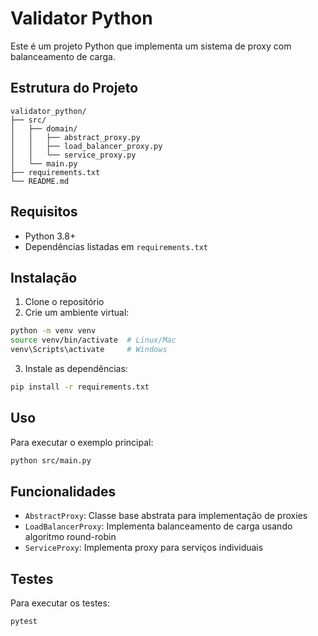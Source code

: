 # Validator Python

Este é um projeto Python que implementa um sistema de proxy com balanceamento de carga.

## Estrutura do Projeto

```
validator_python/
├── src/
│   ├── domain/
│   │   ├── abstract_proxy.py
│   │   ├── load_balancer_proxy.py
│   │   └── service_proxy.py
│   └── main.py
├── requirements.txt
└── README.md
```

## Requisitos

- Python 3.8+
- Dependências listadas em `requirements.txt`

## Instalação

1. Clone o repositório
2. Crie um ambiente virtual:
```bash
python -m venv venv
source venv/bin/activate  # Linux/Mac
venv\Scripts\activate     # Windows
```

3. Instale as dependências:
```bash
pip install -r requirements.txt
```

## Uso

Para executar o exemplo principal:

```bash
python src/main.py
```

## Funcionalidades

- `AbstractProxy`: Classe base abstrata para implementação de proxies
- `LoadBalancerProxy`: Implementa balanceamento de carga usando algoritmo round-robin
- `ServiceProxy`: Implementa proxy para serviços individuais

## Testes

Para executar os testes:

```bash
pytest
``` 